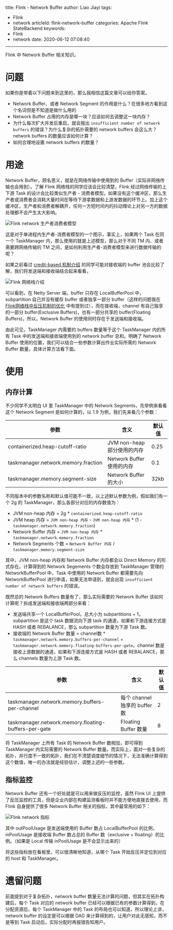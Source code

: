 title: Flink - Network Buffer
author: Liao Jiayi
tags:
  - Flink
  - network
articleId: flink-network-buffer
categories: Apache Flink StateBackend
keywords:
  - Flink
  - network
date: 2020-06-12 07:08:40
---
Flink 中 Network Buffer 相关知识。

# 问题

如果你是带着以下问题来到这里的，那么我相信这篇文章可以给你答案。

* Network Buffer、或者 Network Segment 的作用是什么？在很多地方看到这个名词但是不知道是做什么用的
* Network Buffer 占用的内存是哪一块？应该如何去调整这一块内存？
* 为什么每次扩大并发后重启，就会报出 `insufficient number of network buffers` 的错误？为什么复杂的拓扑需要的 network buffers 会这么大？network buffers 的数量应该如何计算？
* 如何合理地设置 network buffers 的数量？

# 用途

Network Buffer，顾名思义，就是在网络传输中使用到的 Buffer（实际非网络传输也会用到）。了解 Flink 网络栈的同学应该会比较清楚，Flink 经过网络传输的上下游 Task 的设计会比较类似生产者 - 消费者模型。如果没有这个缓冲区，那么生产者或消费者会消耗大量时间在等待下游拿数据和上游发数据的环节上。加上这个缓冲区，生产者和消费者解耦开，任何一方短时间内的抖动理论上对另一方的数据处理都不会产生太大影响。

![Flink network 生产者消费者模型](http://www.liaojiayi.com/assets/flink-network-buffer-p-c.png)

这是对于单进程内生产者-消费者模型的一个图示，事实上，如果两个 Task 在同一个 TaskManager 内，那么使用的就是上述模型，那么对于不同 TM 内、或者需要跨网络传输的 TM 之间，是如何利用生产者-消费者模型来进行数据传输的呢？

如果之前看过 [credit-based 机制介绍](https://flink.apache.org/2019/06/05/flink-network-stack.html) 的同学可能对接收端的 buffer 池会比较了解，我们将发送端和接收端结合起来看看，

![Flink 网络栈介绍](http://www.liaojiayi.com/assets/flink-network-credit.png)

可以看到，在 Netty Server 端，buffer 只存在 LocalBufferPool 中，subpartition 自己并没有缓存 buffer 或者独享一部分 buffer（这样的问题我在 [Flink网络栈中反压机制的优化](http://www.liaojiayi.com/flink-network-stack-opt/) 中有提到过），而在接收端，channel 有自己独享的一部分 buffer(Exclusive Buffers)，也有一部分共享的 buffer(Floating Buffers)，所以，Network Buffer 的使用同时存在于发送端和接收端。

由此可见，TaskManager 内需要的 buffers 数量等于这个 TaskManager 内的所有 Task 中的发送端和接收端使用到的 network buffer 总和。明确了 Network Buffer 使用的位置，我们可以结合一些参数计算出作业实际所需的 Network Buffer 数量，具体计算方法看下面。

# 使用

## 内存计算

不少同学不太明白 UI 里 TaskManager 中的 Network Segments，先举例来看看这个 Network Segment 是如何计算的，以 1.9 为例，我们先来看几个参数：

| 参数                              | 含义                      | 默认值 |
| ----------------------------------- | --------------------------- | ------ |
| containerized.heap-cutoff-ratio     | JVM non-heap 部分使用的内存 | 0.25   |
| taskmanager.network.memory.fraction | Network Buffer 使用的内存 | 0.1    |
| taskmanager.memory.segment-size     | Network Buffer 的大小    | 32kb   |

不同版本中的参数名称和默认值可能不一致，以上述默认参数为例，假如我们有一个 2g 的 TaskManager，那么各部分对应的内存数值为：

* JVM non-heap 内存 = 2g * `containerized.heap-cutoff-ratio`
* JVM heap 内存 = `JVM non-heap 内存` - `JVM non-heap 内存` * (1 - `taskmanager.network.memory.fraction`)
* Network Buffer 内存 = `JVM non-heap 内存` * `taskmanager.network.memory.fraction`
* Network Segments 个数 = `Network Buffer 内存` / `taskmanager.memory.segment-size`

其中，JVM non-heap 内存和 Network Buffer 内存都会以 Direct Memory 的形式存在。计算得到的 Network Segements 个数会存放到 TaskManager 管理的 NetworkBufferPool 中，Task 中使用的 Network Buffer 都需要先向 NetworkBufferPool 进行申请，如果无法申请到，就会出现 `insufficient number of network buffers` 的错误。

既然总的 Network Buffers 数量有了，那么实际需要的 Network Buffer 该如何计算呢？拆成发送端和接收端两部分来看：

* 发送端共享一个 LocalBufferPool，总大小为 subpartitions + 1，subpartition 是这个 task 数据流向下游 task 的通道，如果和下游连接方式是 HASH 或者 REBALANCE，那么 subpartition 数量为下游 Task 数。
* 接收端的 Network Buffer 数量 = channel数 * `taskmanager.network.memory.buffers-per-channel` + `taskmanager.network.memory.floating-buffers-per-gate`，channel 数是接收上游数据的通道，如果和下游连接方式是 HASH 或者 REBALANCE，那么 channels 数量为上游 Task 数。


| 参数                                               | 含义                        | 默认值 |
| ---------------------------------------------------- | ----------------------------- | ------ |
| taskmanager.network.memory.buffers-per-channel       | 每个 channel 独享的 buffer 数 | 2      |
| taskmanager.network.memory.floating-buffers-per-gate | Floating Buffer 数量        | 8      |

将 TaskManager 上所有 Task 的 Network Buffer 数相加，即可得到 TaskManager 内实际需要的 Network Buffer 数量。而实际上，面对一些复杂的拓扑，并行度不一致的拓扑，我们在不清楚调度细节的情况下，无法准确计算得到这个数值，唯一的办法就是经验估计，调整上述的一些参数。

## 指标监控

Network Buffer 还有一个好处就是可以用来做反压的监控，虽然 Flink UI 上提供了反压监控的工具，但是企业内部在构建监测看板时并不能方便地直接去使用，而 Flink 自身提供了很多 Network Buffer 相关的指标，其中最常用的如下：

![Flink network 指标](http://www.liaojiayi.com/assets/flink-network-metric.png)

其中 outPoolUsage 是发送端使用的 Buffer 数占 LocalBufferPool 的比例，inPoolUsage 是接收端 Buffer 数占总的 Buffer 数（exclusive + floating）的比例。（如果是 Local 传输 inPoolUsage 是不会显示出来的）

将这些指标放在看板里，可以很清晰地知道，从哪个 Task 开始反压并定位到对应的 host 和 TaskManager。

# 遗留问题

前面提到对于复杂拓扑，network buffer 数量无法计算的问题，但其实在拓扑构建后，每个 Task 对应的 network buffer 已经可以根据已有的参数计算得到，在分配资源后，每个 TaskManager 中的 Task 的布局也可以知道，所以理论上讲，network buffer 的设定是可以根据 DAG 来计算得到的，让用户对此无感知，而不是等到 Task 启动后，实际分配时再报错告知用户。


